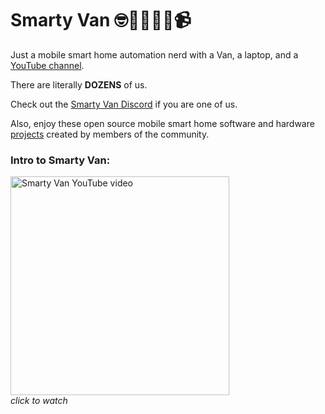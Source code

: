 # Smarty Van 🤓🚐👨🏻‍💻📹

Just a mobile smart home automation nerd with a Van, a laptop, and a [YouTube channel](https://www.youtube.com/@SmartyVan).

There are literally **DOZENS** of us.

Check out the [Smarty Van Discord](https://discord.gg/3rqeqES3zP) if you are one of us.

Also, enjoy these open source mobile smart home software and hardware [projects](https://smartyvan.github.io/Community-Projects/) created by members of the community.

### Intro to Smarty Van:

[<img width="350" alt="Smarty Van YouTube video" src="https://img.youtube.com/vi/hbZcyWUx9Uo/maxresdefault.jpg"/>](https://www.youtube.com/watch?v=hbZcyWUx9Uo)\
*click to watch*